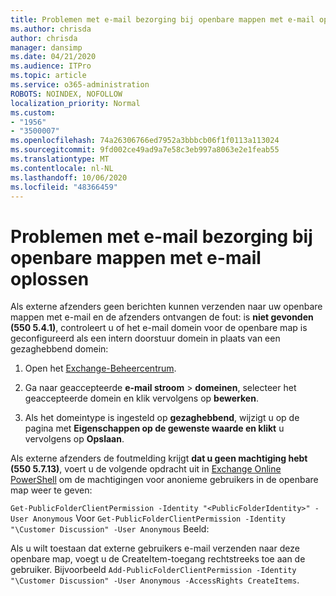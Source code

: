 ```yaml
---
title: Problemen met e-mail bezorging bij openbare mappen met e-mail oplossen
ms.author: chrisda
author: chrisda
manager: dansimp
ms.date: 04/21/2020
ms.audience: ITPro
ms.topic: article
ms.service: o365-administration
ROBOTS: NOINDEX, NOFOLLOW
localization_priority: Normal
ms.custom:
- "1956"
- "3500007"
ms.openlocfilehash: 74a26306766ed7952a3bbbcb06f1f0113a113024
ms.sourcegitcommit: 9fd002ce49ad9a7e58c3eb997a8063e2e1feab55
ms.translationtype: MT
ms.contentlocale: nl-NL
ms.lasthandoff: 10/06/2020
ms.locfileid: "48366459"
---
```

# <a name="fix-email-delivery-issues-to-mail-enabled-public-folders"></a>Problemen met e-mail bezorging bij openbare mappen met e-mail oplossen

Als externe afzenders geen berichten kunnen verzenden naar uw openbare mappen met e-mail en de afzenders ontvangen de fout: is **niet gevonden (550 5.4.1)**, controleert u of het e-mail domein voor de openbare map is geconfigureerd als een intern doorstuur domein in plaats van een gezaghebbend domein:

1. Open het [Exchange-Beheercentrum](https://docs.microsoft.com/Exchange/exchange-admin-center).

2. Ga naar geaccepteerde **e-mail stroom** \> **domeinen**, selecteer het geaccepteerde domein en klik vervolgens op **bewerken**.

3. Als het domeintype is ingesteld op **gezaghebbend**, wijzigt u op de pagina met **Eigenschappen op de gewenste waarde en klikt** u vervolgens op **Opslaan**.

Als externe afzenders de foutmelding krijgt **dat u geen machtiging hebt (550 5.7.13)**, voert u de volgende opdracht uit in [Exchange Online PowerShell](https://docs.microsoft.com/powershell/exchange/exchange-online/connect-to-exchange-online-powershell/connect-to-exchange-online-powershell) om de machtigingen voor anonieme gebruikers in de openbare map weer te geven:

`Get-PublicFolderClientPermission -Identity "<PublicFolderIdentity>" -User Anonymous` Voor `Get-PublicFolderClientPermission -Identity "\Customer Discussion" -User Anonymous` Beeld:

Als u wilt toestaan dat externe gebruikers e-mail verzenden naar deze openbare map, voegt u de CreateItem-toegang rechtstreeks toe aan de gebruiker. Bijvoorbeeld `Add-PublicFolderClientPermission -Identity "\Customer Discussion" -User Anonymous -AccessRights CreateItems`.
